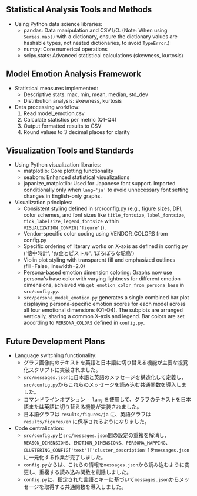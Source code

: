 ## Statistical Analysis Tools and Methods
- Using Python data science libraries:
  - pandas: Data manipulation and CSV I/O. (Note: When using `Series.map()` with a dictionary, ensure the dictionary values are hashable types, not nested dictionaries, to avoid `TypeError`.)
  - numpy: Core numerical operations
  - scipy.stats: Advanced statistical calculations (skewness, kurtosis)
  
## Model Emotion Analysis Framework
- Statistical measures implemented:
  - Descriptive stats: max, min, mean, median, std_dev
  - Distribution analysis: skewness, kurtosis
- Data processing workflow:
  1. Read model_emotion.csv
  2. Calculate statistics per metric (Q1-Q4)
  3. Output formatted results to CSV
  4. Round values to 3 decimal places for clarity

## Visualization Tools and Standards
- Using Python visualization libraries:
  - matplotlib: Core plotting functionality
  - seaborn: Enhanced statistical visualizations
  - japanize_matplotlib: Used for Japanese font support. Imported conditionally only when `lang='ja'` to avoid unnecessary font setting changes in English-only graphs.
- Visualization principles:
  - Consistent styling defined in src/config.py (e.g., figure sizes, DPI, color schemes, and font sizes like `title_fontsize`, `label_fontsize`, `tick_labelsize`, `legend_fontsize` within `VISUALIZATION_CONFIG['figure']`).
  - Vendor-specific color coding using VENDOR_COLORS from config.py
  - Specific ordering of literary works on X-axis as defined in config.py ('懐中時計', 'お金とピストル', 'ぼろぼろな駝鳥')
  - Violin plot styling with transparent fill and emphasized outlines (fill=False, linewidth=2.0)
  - Persona-based emotion dimension coloring: Graphs now use persona's base color with varying lightness for different emotion dimensions, achieved via `get_emotion_color_from_persona_base` in `src/config.py`.
  - `src/persona_model_emotion.py` generates a single combined bar plot displaying persona-specific emotion scores for each model across all four emotional dimensions (Q1-Q4). The subplots are arranged vertically, sharing a common X-axis and legend. Bar colors are set according to `PERSONA_COLORS` defined in `config.py`.

## Future Development Plans
- Language switching functionality:
  - グラフ画像内のテキストを英語と日本語に切り替える機能が主要な視覚化スクリプトに実装されました。
  - `src/messages.json`に日本語と英語のメッセージを構造化して定義し、`src/config.py`からこれらのメッセージを読み込む共通関数を導入しました。
  - コマンドラインオプション `--lang` を使用して、グラフのテキストを日本語または英語に切り替える機能が実装されました。
  - 日本語グラフは `results/figures/ja` に、英語グラフは `results/figures/en` に保存されるようになりました。
- Code centralization:
  - `src/config.py`と`src/messages.json`間の設定の重複を解消し、`REASON_DIMENSIONS`、`EMOTION_DIMENSIONS`、`PERSONA_MAPPING`、`CLUSTERING_CONFIG['text']['cluster_description']`を`messages.json`に一元化する作業が完了しました。
  - `config.py`からは、これらの情報を`messages.json`から読み込むように変更し、重複する読み込み関数を削除しました。
  - `config.py`に、指定された言語とキーに基づいて`messages.json`からメッセージを取得する共通関数を導入しました。
